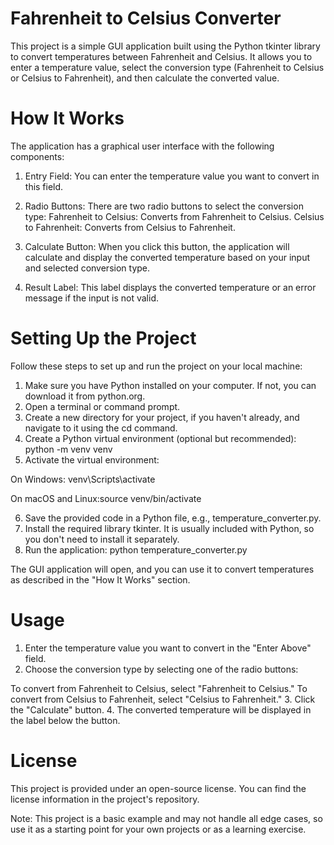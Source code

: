 # Fahrenheit to Celsius Converter
This project is a simple GUI application built using the Python tkinter library to convert temperatures between Fahrenheit and Celsius. It allows you to enter a temperature value, select the conversion type (Fahrenheit to Celsius or Celsius to Fahrenheit), and then calculate the converted value.

# How It Works
The application has a graphical user interface with the following components:

1. Entry Field: You can enter the temperature value you want to convert in this field.

2. Radio Buttons: There are two radio buttons to select the conversion type:
   Fahrenheit to Celsius: Converts from Fahrenheit to Celsius.
   Celsius to Fahrenheit: Converts from Celsius to Fahrenheit.

3. Calculate Button: When you click this button, the application will calculate and display the converted temperature based on your input and selected conversion type.

4. Result Label: This label displays the converted temperature or an error message if the input is not valid.
# Setting Up the Project
Follow these steps to set up and run the project on your local machine:
1. Make sure you have Python installed on your computer. If not, you can download it from python.org.
2. Open a terminal or command prompt.
3. Create a new directory for your project, if you haven't already, and navigate to it using the cd command.
4. Create a Python virtual environment (optional but recommended): python -m venv venv
5. Activate the virtual environment:

On Windows: venv\Scripts\activate

On macOS and Linux:source venv/bin/activate

6. Save the provided code in a Python file, e.g., temperature_converter.py.
7. Install the required library tkinter. It is usually included with Python, so you don't need to install it separately.
8. Run the application: python temperature_converter.py

The GUI application will open, and you can use it to convert temperatures as described in the "How It Works" section.

# Usage
1. Enter the temperature value you want to convert in the "Enter Above" field.
2. Choose the conversion type by selecting one of the radio buttons:

To convert from Fahrenheit to Celsius, select "Fahrenheit to Celsius."
To convert from Celsius to Fahrenheit, select "Celsius to Fahrenheit."
3. Click the "Calculate" button.
4. The converted temperature will be displayed in the label below the button.

# License
This project is provided under an open-source license. You can find the license information in the project's repository.

Note: This project is a basic example and may not handle all edge cases, so use it as a starting point for your own projects or as a learning exercise.
